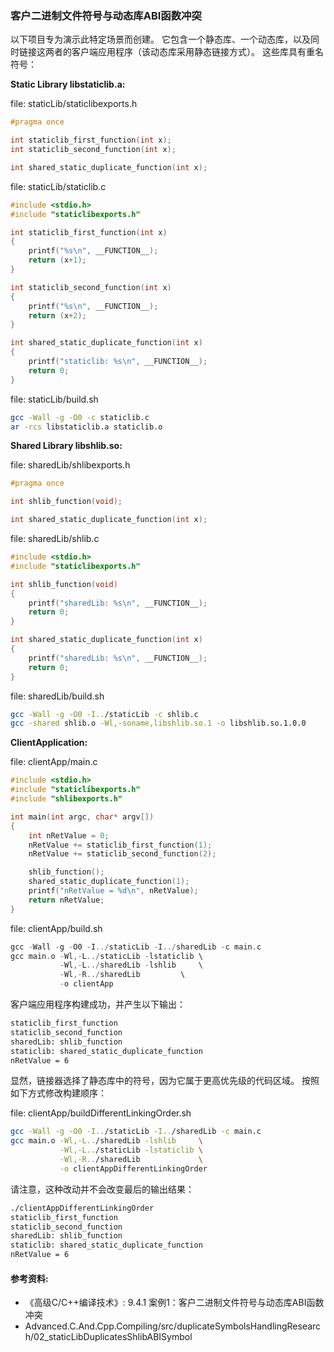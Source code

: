 ### 客户二进制文件符号与动态库ABI函数冲突

以下项目专为演示此特定场景而创建。
它包含一个静态库、一个动态库，以及同时链接这两者的客户端应用程序（该动态库采用静态链接方式）。
这些库具有重名符号：

**Static Library libstaticlib.a:**

file: staticLib/staticlibexports.h
```c
#pragma once

int staticlib_first_function(int x);
int staticlib_second_function(int x);

int shared_static_duplicate_function(int x);
```

file: staticLib/staticlib.c
```c
#include <stdio.h>
#include "staticlibexports.h"

int staticlib_first_function(int x)
{
    printf("%s\n", __FUNCTION__);
    return (x+1);
}

int staticlib_second_function(int x)
{
    printf("%s\n", __FUNCTION__);
    return (x+2);
}

int shared_static_duplicate_function(int x)
{
	printf("staticlib: %s\n", __FUNCTION__);
	return 0;
}
```

file: staticLib/build.sh
```bash
gcc -Wall -g -O0 -c staticlib.c 
ar -rcs libstaticlib.a staticlib.o
```

**Shared Library libshlib.so:**

file: sharedLib/shlibexports.h
```c
#pragma once

int shlib_function(void);

int shared_static_duplicate_function(int x);
```

file: sharedLib/shlib.c
```c
#include <stdio.h>
#include "staticlibexports.h"

int shlib_function(void)
{
	printf("sharedLib: %s\n", __FUNCTION__);
    return 0;
}

int shared_static_duplicate_function(int x)
{
	printf("sharedLib: %s\n", __FUNCTION__);
	return 0;
}
```

file: sharedLib/build.sh
```bash
gcc -Wall -g -O0 -I../staticLib -c shlib.c 
gcc -shared shlib.o -Wl,-soname,libshlib.so.1 -o libshlib.so.1.0.0
```

**ClientApplication:**

file: clientApp/main.c
```c
#include <stdio.h>
#include "staticlibexports.h"
#include "shlibexports.h"

int main(int argc, char* argv[])
{
    int nRetValue = 0;
    nRetValue += staticlib_first_function(1);
    nRetValue += staticlib_second_function(2);

    shlib_function();    
    shared_static_duplicate_function(1);
    printf("nRetValue = %d\n", nRetValue);
    return nRetValue;
}
```

file: clientApp/build.sh
```c
gcc -Wall -g -O0 -I../staticLib -I../sharedLib -c main.c
gcc main.o -Wl,-L../staticLib -lstaticlib \
           -Wl,-L../sharedLib -lshlib     \
           -Wl,-R../sharedLib         \
           -o clientApp
```

客户端应用程序构建成功，并产生以下输出：

```bash
staticlib_first_function
staticlib_second_function
sharedLib: shlib_function
staticlib: shared_static_duplicate_function
nRetValue = 6
```

显然，链接器选择了静态库中的符号，因为它属于更高优先级的代码区域。
按照如下方式修改构建顺序：

file: clientApp/buildDifferentLinkingOrder.sh
```bash
gcc -Wall -g -O0 -I../staticLib -I../sharedLib -c main.c
gcc main.o -Wl,-L../sharedLib -lshlib     \
           -Wl,-L../staticLib -lstaticlib \
           -Wl,-R../sharedLib             \
           -o clientAppDifferentLinkingOrder
```

请注意，这种改动并不会改变最后的输出结果：
```bash
./clientAppDifferentLinkingOrder
staticlib_first_function
staticlib_second_function
sharedLib: shlib_function
staticlib: shared_static_duplicate_function
nRetValue = 6
```

#### 参考资料:
- 《高级C/C++编译技术》: 9.4.1 案例1：客户二进制文件符号与动态库ABI函数冲突
- Advanced.C.And.Cpp.Compiling/src/duplicateSymbolsHandlingResearch/02_staticLibDuplicatesShlibABISymbol

